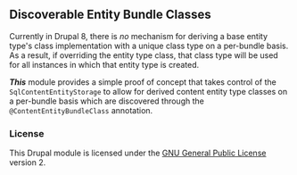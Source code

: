 ## Discoverable Entity Bundle Classes

Currently in Drupal 8, there is _no_ mechanism for deriving a base entity type's class implementation with a unique class type on a per-bundle basis. As a result, if overriding the entity type class, that class type will be used for all instances in which that entity type is created.

_**This**_ module provides a simple proof of concept that takes control of the `SqlContentEntityStorage` to allow for derived content entity type classes on a per-bundle basis which are discovered through the `@ContentEntityBundleClass` annotation.
 
### License

This Drupal module is licensed under the [GNU General Public License](./LICENSE.md) version 2.
